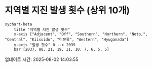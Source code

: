 # 지역별 지진 발생 횟수 (상위 10개)

```mermaid
xychart-beta
    title "지역별 지진 발생 횟수"
    x-axis ["Adjacent", "Off", "Southern", "Northern", "Noto,", "Central", "Kiisuido", "미분류", "Western", "Hyuganada"]
    y-axis "발생 횟수" 0 --> 2039
    bar [2037, 88, 21, 19, 11, 10, 7, 6, 5, 5]
```

업데이트 시간: 2025-08-02 14:03:55
